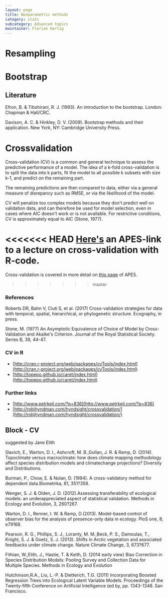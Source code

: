 ```yaml
---
layout: page
title: Nonparametric methods
category: stats
subcategory: Advanced topics
maintainer: Florian Hartig
---
```



# Resampling



# Bootstrap


## Literature

Efron, B. & Tibshirani, R. J. (1993). An introduction to the bootstrap. London: Chapman & Hall/CRC.

Davison, A. C. & Hinkley, D. V. (2009). Bootstrap methods and their application. New York, NY: Cambridge University Press.



# Crossvalidation

Cross-validation (CV) is a common and general technique to assess the predictive performance of a model. The idea of a k-fold cross-validation is to split the data into k parts, fit the model to all possible k subsets with size k-1, and predict on the remaining part.

The remaining predictions are then compared to data, either via a general measure of disrepancy such as RMSE, or via the likelihood of the model.

CV will penalize too complex models because they don't predict well on validation data, and can therefore be used for model selection, even in cases where AIC doesn't work or is not available. For restrictive conditions, CV is approximately equal to AIC (Stone, 1977). 

<<<<<<< HEAD
[Here's](https://biometry.github.io/APES/LectureNotes/2017-Resampling/CrossValidationLecture.html) an APES-link to a lecture on cross-validation with R-code.
=======
Cross-validation is covered in more detail on [this page](https://biometry.github.io/APES/LectureNotes/StatsCafe/2017-Resampling/CrossValidationLecture.html) of APES. 
>>>>>>> master

### References 

Roberts DR, Bahn V, Ciuti S, et al. (2017) Cross-validation strategies for data with temporal, spatial, hierarchical, or phylogenetic structure. Ecography, in press.

Stone, M. (1977) An Asymptotic Equivalence of Choice of Model by Cross-Validation and Akaike's Criterion. Journal of the Royal Statistical Society. Series B, 39, 44-47.


### CV in R

* [http://cran.r-project.org/web/packages/cvTools/index.html](http://cran.r-project.org/web/packages/cvTools/index.html)
* [http://topepo.github.io/caret/index.html](http://topepo.github.io/caret/index.html)


### Further links

* [http://www.petrkeil.com/?p=836](http://www.petrkeil.com/?p=836)
* [http://robjhyndman.com/hyndsight/crossvalidation/](http://robjhyndman.com/hyndsight/crossvalidation/)



## Block - CV

suggested by Jane Elith


Slavich, E., Warton, D. I., Ashcroft, M. B.,Gollan, J. R. & Ramp, D. (2014). Topoclimate versus macroclimate: how does climate mapping methodology affect species distribution models and climatechange projections? Diversity and Distributions.

Burman, P., Chow, E. & Nolan, D. (1994). A cross-validatory method for dependent data.Biometrika, 81, 351?358.


Wenger, S. J. & Olden, J. D. (2012).Assessing transferability of ecological models: an underappreciated aspect of
statistical validation. Methods in Ecology and Evolution, 3, 260?267.


Warton, D. I., Renner, I. W. & Ramp, D.(2013). Model-based control of observer bias for the analysis of presence-only
data in ecology. PloS one, 8, e79168.


Pearson, R. G., Phillips, S. J., Loranty, M. M.,Beck, P. S., Damoulas, T., Knight, S. J. & Goetz, S. J. (2013). Shifts in
Arctic vegetation and associated feedbacks under climate change. Nature Climate Change, 3, 673?677.


Fithian, W.,Elith, J., Hastie, T. & Keith, D. (2014 early view) Bias Correction in Species Distribution Models: Pooling Survey and Collection Data for Multiple Species. Methods in Ecology and Evolution


Hutchinson,R.A., Liu, L.-P. & Dietterich, T.G. (2011) Incorporating Boosted Regression Trees into Ecological Latent Variable Models. Proceedings of the Twenty-fifth Conference on Artificial Intelligence (ed by, pp. 1343-1348.  San Francisco.

